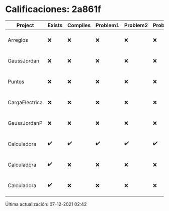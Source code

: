 # Calificaciones: 2a861f
|Project|Exists|Compiles|Problem1|Problem2|Problem3|Extra|CommitHash|CommitDate|CheckDate|Comments|DueDate|Grade|
|-|-|-|-|-|-|-|-|-|-|-|-|-|
|Arreglos|❌|❌|❌|❌|❌|❌|NA|NA|07-12-2021 02:42:18|No se encontró el archivo en PracticasComputacionI/Arreglos/Arreglos.cpp|24-09-2021 21:00:00|5.0|
|GaussJordan|❌|❌|❌|❌|❌|❌|NA|NA|07-12-2021 02:42:18|No se encontró el archivo en PracticasComputacionI/GaussJordan/GaussJordan.cpp|01-10-2021 21:00:00|5.0|
|Puntos|❌|❌|❌|❌|❌|❌|NA|NA|07-12-2021 02:42:19|No se encontró el archivo en PracticasComputacionI/Puntos/Punto.cpp|15-10-2021 21:00:00|5.0|
|CargaElectrica|❌|❌|❌|❌|❌|❌|NA|NA|07-12-2021 02:42:24|No se encontró el archivo en PracticasComputacionI/CargaElectrica/CargaElectrica.cpp|08-11-2021 21:00:00|5.0|
|GaussJordanP|❌|❌|❌|❌|❌|❌|NA|NA|07-12-2021 02:42:25|No se encontró el archivo en PracticasComputacionI/GaussJordanP/GaussJordanP.py|19-11-2021 21:00:00|5.0|
|Calculadora|✔️|✔️|✔️|✔️|✔️|✔️|aed9748ea3d4b96ff441a053786ce8a51375552f|19-09-2021 22:21:21|19-09-2021 23:15:03|nan|17-09-2021 21:00:00|9.0|
|Calculadora|✔️|❌|❌|❌|❌|❌|7bdbbd8acb2131ff4cc77ec845b51b427f5fd617|19-09-2021 21:29:28|19-09-2021 21:36:16|Tu código no compila|17-09-2021 21:00:00|5.0|
|Calculadora|✔️|❌|❌|❌|❌|❌|d00a64b0229e798f4b870795c63164b5877c0e7e|17-09-2021 12:20:47|17-09-2021 15:23:47|Tu código no compila|17-09-2021 21:00:00|5.0|

Última actualización: 07-12-2021 02:42